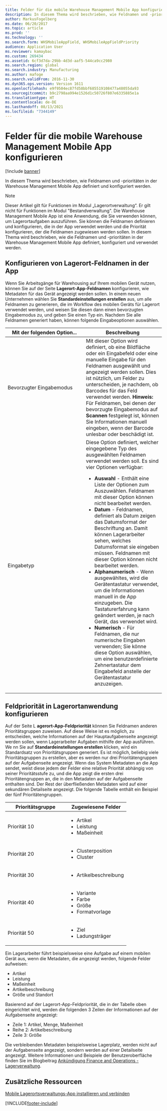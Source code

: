 ```yaml
---
title: Felder für die mobile Warehouse Management Mobile App konfigurieren
description: In diesem Thema wird beschrieben, wie Feldnamen und -prioritäten in der Warehouse Management Mobile App definiert und konfiguriert werden.
author: MarkusFogelberg
ms.date: 06/20/2017
ms.topic: article
ms.prod: ''
ms.technology: ''
ms.search.form: WHSMobileAppField, WHSMobileAppFieldPriority
audience: Application User
ms.reviewer: kamaybac
ms.custom: 269434
ms.assetid: 6cf3d7da-29bb-4d3d-aaf5-544ca9cc2980
ms.search.region: global
ms.search.industry: Manufacturing
ms.author: mafoge
ms.search.validFrom: 2016-11-30
ms.dyn365.ops.version: Version 1611
ms.openlocfilehash: e9f9504ec87fd58bbf685519108477a48055da93
ms.sourcegitcommit: b9c2798aa994e1526d1c50726f807e6335885e1a
ms.translationtype: HT
ms.contentlocale: de-DE
ms.lasthandoff: 08/13/2021
ms.locfileid: "7344149"
---
```

# <a name="configure-fields-for-the-warehouse-management-mobile-app"></a>Felder für die mobile Warehouse Management Mobile App konfigurieren

[!include [banner](../includes/banner.md)]

In diesem Thema wird beschrieben, wie Feldnamen und -prioritäten in der Warehouse Management Mobile App definiert und konfiguriert werden.

> [!NOTE]
> Dieser Artikel gilt für Funktionen im Modul „Lagerortverwaltung“. Er gilt nicht für Funktionen im Modul "Bestandverwaltung". Die Warehouse Management Mobile App ist eine Anwendung, die Sie verwenden können, um Lagerortaufgaben auszuführen. Sie können die Feldnamen definieren und konfigurieren, die in der App verwendet werden und die Priorität konfigurieren, der die Feldnamen zugewiesen werden sollen. In diesem Thema wird beschrieben, wie die Feldnamen und -prioritäten in der Warehouse Management Mobile App definiert, konfiguriert und verwendet werden.

## <a name="configure-warehouse-app-field-names"></a>Konfigurieren von Lagerort-Feldnamen in der App

Wenn Sie Arbeitsgänge für Warehousing auf Ihrem mobilen Gerät nutzen, können Sie auf der Seite **Lagerort-App-Feldnamen** konfigurieren, wie Metadaten für das Gerät angezeigt werden sollen. In einem neuen Unternehmen wählen Sie **Standardeinstellungen erstellen** aus, um alle Feldnamen zu generieren, die im Workflow des mobilen Geräts für Lagerort verwendet werden, und weisen Sie diesen dann einen bevorzugten Eingabemodus zu, und geben Sie einen Typ ein. Nachdem Sie alle Feldnamen generiert haben, können folgende Eingabeoptionen auswählen.

<table>
<colgroup>
<col width="50%" />
<col width="50%" />
</colgroup>
<thead>
<tr class="header">
<th>Mit der folgenden Option...</th>
<th>Beschreibung</th>
</tr>
</thead>
<tbody>
<tr class="odd">
<td>Bevorzugter Eingabemodus</td>
<td>Mit dieser Option wird definiert, ob eine Bildfläche oder ein Eingabefeld oder eine manuelle Eingabe für den Feldnamen ausgewählt und angezeigt werden sollen. Dies ist nützlich, um Felder zu unterscheiden, je nachdem, ob Barcodes für das Feld verwendet werden. <strong>Hinweis:</strong> Für Feldnamen, bei denen der bevorzugte Eingabemodus auf <strong>Scannen</strong> festgelegt ist, können Sie Informationen manuell eingeben, wenn der Barcode unlesbar oder beschädigt ist.</td>
</tr>
<tr class="even">
<td>Eingabetyp</td>
<td>Diese Option definiert, welcher eingegebene Typ des ausgewählten Feldnamen verwendet werden soll. Es sind vier Optionen verfügbar:
<ul>
<li><strong>Auswahl</strong> - Enthält eine Liste der Optionen zum Auszuwählen. Feldnamen mit dieser Option können nicht bearbeitet werden.</li>
<li><strong>Datum</strong> - Feldnamen, definiert als Datum zeigen das Datumsformat der Beschriftung an. Damit können Lagerarbeiter sehen, welches Datumsformat sie eingeben müssen. Feldnamen mit dieser Option können nicht bearbeitet werden.</li>
<li><strong>Alphanumerisch</strong> - Wenn ausgewähltes, wird die Gerätentastatur verwendet, um die Informationen manuell in de App einzugeben. Die Tastaturerfahrung kann geändert werden, je nach Gerät, das verwendet wird.</li>
<li><strong>Numerisch</strong> - Für Feldnamen, die nur numerische Eingaben verwenden; Sie könne diese Option auswählen, um eine benutzerdefinierte Zehnertastatur dem Eingabefeld anstelle der Gerätentastatur anzuzeigen.</li>
</ul></td>
</tr>
</tbody>
</table>

## <a name="configure-warehouse-app-field-priority"></a>Feldpriorität in Lagerortanwendung konfigurieren

Auf der Seite L **agerort-App-Feldpriorität** können Sie Feldnamen anderen Prioritätsgruppen zuweisen. Auf diese Weise ist es möglich, zu entscheiden, welche Informationen auf der Hauptaufgabenseite angezeigt werden sollen, wenn Lagerarbeiter Aufgaben mithilfe der App ausführen. We nn Sie auf **Standardeinstellungen erstellen** klicken, wird ein Standardsatz von Prioritätsgruppen generiert. Es ist möglich, beliebig viele Prioritätsgruppen zu erstellen, aber es werden nur drei Prioritätengruppen auf der Aufgabenseite angezeigt. Wenn das System Metadaten an die App sendet, weist diese jedem der Felder eine relative Priorität abhängig von seiner Prioritätsstufe zu, und die App zeigt die ersten drei Prioritätengruppen an, die in den Metadaten auf der Aufgabenseite enthalten sind. Der Rest der überfließenden Metadaten wird auf einer sekundären Detailseite angezeigt. Die folgende Tabelle enthält ein Beispiel der fünf Prioritätengruppen.

<table>
<colgroup>
<col width="50%" />
<col width="50%" />
</colgroup>
<thead>
<tr class="header">
<th>Prioritätsgruppe</th>
<th>Zugewiesene Felder</th>
</tr>
</thead>
<tbody>
<tr class="odd">
<td> Priorität 10</td>
<td><ul>
<li>Artikel</li>
<li>Leistung</li>
<li>Maßeinheit</li>
</ul></td>
</tr>
<tr class="even">
<td> Priorität 20</td>
<td><ul>
<li>Clusterposition</li>
<li>Cluster</li>
</ul></td>
</tr>
<tr class="odd">
<td> Priorität 30</td>
<td><ul>
<li>Artikelbeschreibung</li>
</ul></td>
</tr>
<tr class="even">
<td> Priorität 40</td>
<td><ul>
<li>Variante</li>
<li>Farbe</li>
<li>Größe</li>
<li>Formatvorlage</li>
</ul></td>
</tr>
<tr class="odd">
<td> Priorität 50</td>
<td><ul>
<li>Ziel</li>
<li>Ladungsträger</li>
</ul></td>
</tr>
</tbody>
</table>

Ein Lagerarbeiter führt beispielsweise eine Aufgabe auf einem mobilen Gerät aus, wenn die Metadaten, die angezeigt werden, folgende Felder aufweisen:

-   Artikel
-   Leistung
-   Maßeinheit
-   Artikelbeschreibung
-   Größe und Standort

Basierend auf der Lagerort-App-Feldpriorität, die in der Tabelle oben eingerichtet wird, werden die folgenden 3 Zeilen der Informationen auf der Aufgabenseite angezeigt:

-   Zeile 1: Artikel, Menge, Maßeinheit
-   Reihe 2: Artikelbeschreibung
-   Zeile 3: Größe

Die verbleibenden Metadaten beispielsweise Lagerplatz, werden nicht auf der Aufgabenseite angezeigt, sondern werden auf einer Detailseite angezeigt. Weitere Informationen und Beispiele der Benutzeroberfläche finden Sie im Blogbeitrag [Ankündigung Finance and Operations - Lagerverwaltung](https://blogs.msdn.microsoft.com/dynamicsaxscm/2017/01/20/announcing-dynamics-365-for-operations-warehousing/).

## <a name="additional-resources"></a>Zusätzliche Ressourcen

[Mobile Lagerortsverwaltungs-App installieren und verbinden](../warehousing/install-configure-warehouse-management-app.md)


[!INCLUDE[footer-include](../../includes/footer-banner.md)]